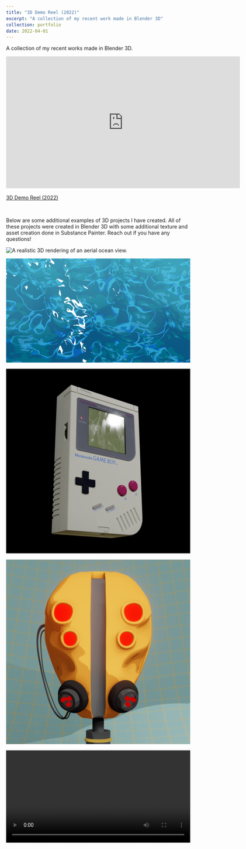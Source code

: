 ```yaml
---
title: "3D Demo Reel (2022)"
excerpt: "A collection of my recent work made in Blender 3D"
collection: portfolio
date: 2022-04-01
---
```


A collection of my recent works made in Blender 3D.

<iframe src="https://player.vimeo.com/video/707433957?h=3586727586" width="640" height="360" frameborder="0" allow="autoplay; fullscreen; picture-in-picture" allowfullscreen style="margin-left:auto; margin-right:auto;"></iframe>
<p><a href="https://vimeo.com/707433957">3D Demo Reel (2022)</a></p><br>

Below are some additional examples of 3D projects I have created. All of these projects were created in Blender 3D with some additional texture and asset creation done in Substance Painter. Reach out if you have any questions!

![A realistic 3D rendering of an aerial ocean view.](/images/3D/ocean.png)

![A still image of a stylized water shater.](/images/3D/water.png)

![A realistic Nintendo GameBoy rendering.](/images/3D/gameboy.png)

![A stylized, sci-fi hard-surface mask.](/images/3D/hard_surface_mask.png)

<video width="100%" controls loop>
  <source src="/images/3D/eye_colors.mp4" type="video/mp4">
</video>
